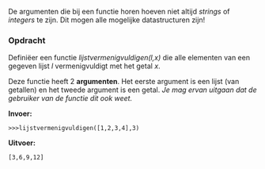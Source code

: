 De argumenten die bij een functie horen hoeven niet altijd *strings* of *integers* te zijn. Dit mogen alle mogelijke datastructuren zijn!

### Opdracht
Definiëer een functie *lijstvermenigvuldigen(l,x)* die alle elementen van een gegeven lijst *l* vermenigvuldigt met het getal *x*.

Deze functie heeft 2 **argumenten**. Het eerste argument is een lijst (van getallen) en het tweede argument is een getal.
*Je mag ervan uitgaan dat de gebruiker van de functie dit ook weet.*

**Invoer:**

    >>>lijstvermenigvuldigen([1,2,3,4],3)


**Uitvoer:**

    [3,6,9,12]



